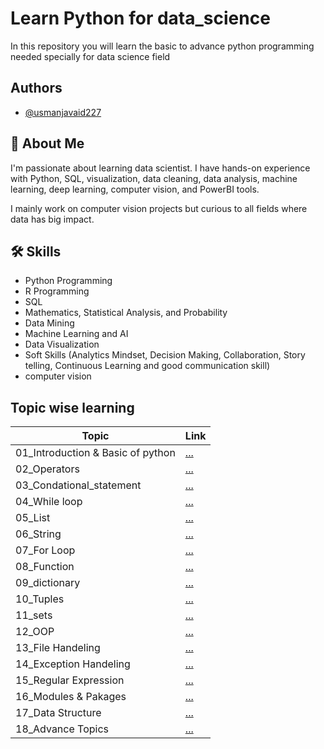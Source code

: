 # Learn Python for data_science
In this repository you will learn the basic to advance python programming needed specially for data science field
## Authors

- [@usmanjavaid227](https://www.github.com/usmanjavaid227)


## 🚀 About Me
I'm passionate about learning data scientist. I have hands-on experience with Python, SQL, visualization, data cleaning, data analysis, machine learning, deep learning, computer vision, and PowerBI tools.

I mainly work on computer vision projects but curious to all fields where data has big impact.
## 🛠 Skills
- Python Programming
- R Programming
- SQL
- Mathematics, Statistical Analysis, and Probability
- Data Mining
- Machine Learning and AI
- Data Visualization
- Soft Skills (Analytics Mindset, Decision Making, Collaboration, Story telling, Continuous Learning and good communication skill)
- computer vision

## Topic wise learning

| Topic             | Link                                                                |
| ----------------- | ------------------------------------------------------------------ |
| 01_Introduction & Basic of python | [...](https://github.com/usmanjavaid227/LearnPython/tree/master/01_Introduction%20%26%20Basics%20of%20Python)  |
| 02_Operators | [...](https://github.com/usmanjavaid227/LearnPython/tree/master/02_Operators)  |
| 03_Condational_statement | [...](https://github.com/usmanjavaid227/LearnPython/tree/master/03_Conditional-Statement)  |
| 04_While loop | [...](https://github.com/usmanjavaid227/LearnPython/tree/master/04_While_Loop)  |
| 05_List | [...](https://github.com/usmanjavaid227/LearnPython/tree/master/05_List)  |
| 06_String | [...](https://github.com/usmanjavaid227/LearnPython/tree/master/06_String)  |
| 07_For Loop | [...](https://github.com/usmanjavaid227/LearnPython/tree/master/07_For_Loop)  |
| 08_Function | [...](https://github.com/usmanjavaid227/LearnPython/tree/master/08_function)  |
| 09_dictionary | [...](https://github.com/usmanjavaid227/LearnPython/tree/master/09_Dictionary)  |
| 10_Tuples | [...](https://github.com/usmanjavaid227/LearnPython/tree/master/10_Tuple)  |
| 11_sets | [...](https://github.com/usmanjavaid227/LearnPython/tree/master/11_Set)  |
| 12_OOP | [...](https://github.com/usmanjavaid227/LearnPython/tree/master/12_OOP)  |
| 13_File Handeling | [...](https://github.com/usmanjavaid227/LearnPython/tree/master/13_File%20Handling)  |
| 14_Exception Handeling | [...](https://github.com/usmanjavaid227/LearnPython/tree/master/14_Expection%20Handling)  |
| 15_Regular Expression | [...](https://github.com/usmanjavaid227/LearnPython/tree/master/15_Regular%20Expression)  |
| 16_Modules & Pakages | [...](https://github.com/usmanjavaid227/LearnPython/tree/master/16_Modules%20%26%20Pakages)  |
| 17_Data Structure| [...](https://github.com/usmanjavaid227/LearnPython/tree/master/17_DataStructure)  |
| 18_Advance Topics| [...](https://github.com/usmanjavaid227/LearnPython/tree/master/18_Advance_Topics)  |
